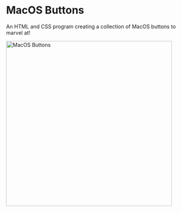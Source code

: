 # MacOS Buttons

An HTML and CSS program creating a collection of MacOS buttons to marvel at! 

<img width="450" alt="MacOS Buttons" src="https://user-images.githubusercontent.com/95772109/216724395-6d314937-9239-4bec-beca-841c00c8bd71.png">
